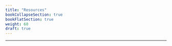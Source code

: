 ```yaml
---
title: "Resources"
bookCollapseSection: true
bookFlatSection: true
weight: 60
draft: true
---
```


---